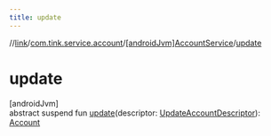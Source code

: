 ```yaml
---
title: update
---
```

//[link](../../../index.html)/[com.tink.service.account](../index.html)/[[androidJvm]AccountService](index.html)/[update](update.html)



# update



[androidJvm]\
abstract suspend fun [update](update.html)(descriptor: [UpdateAccountDescriptor](../[android-jvm]-update-account-descriptor/index.html)): [Account](../../com.tink.model.account/[android-jvm]-account/index.html)




